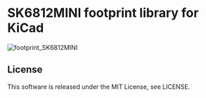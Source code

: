 
# SK6812MINI footprint library for KiCad

![footprint_SK6812MINI](https://raw.githubusercontent.com/yskoht/kicad-SK6812MINI/images/footprint_SK6812MINI.png)

## License

This software is released under the MIT License, see LICENSE.

